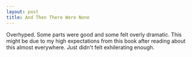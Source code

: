 ```yaml
---
layout: post
title: And Then There Were None
---
```


Overhyped. Some parts were good and some felt overly dramatic. This might be due to my high expectations from this book after reading about this almost everywhere. Just didn't felt exhilerating enough.
